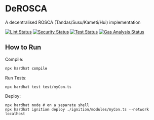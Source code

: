 # DeROSCA
A decentralised ROSCA (Tandas/Susu/Kameti/Hui) implementation

[![Lint Status](https://github.com/hazim1093/DeROSCA/workflows/DeROSCA%20CI/badge.svg)](https://github.com/hazim1093/DeROSCA/actions?query=workflow%3A%22DeROSCA+CI%22+branch%3Amain)
[![Security Status](https://github.com/hazim1093/DeROSCA/workflows/DeROSCA%20CI/badge.svg)](https://github.com/hazim1093/DeROSCA/actions?query=workflow%3A%22DeROSCA+CI%22+branch%3Amain)
[![Test Status](https://github.com/hazim1093/DeROSCA/workflows/DeROSCA%20CI/badge.svg)](https://github.com/hazim1093/DeROSCA/actions?query=workflow%3A%22DeROSCA+CI%22+branch%3Amain)
[![Gas Analysis Status](https://github.com/hazim1093/DeROSCA/workflows/DeROSCA%20CI/badge.svg)](https://github.com/hazim1093/DeROSCA/actions?query=workflow%3A%22DeROSCA+CI%22+branch%3Amain)

## How to Run

Compile:
```sh
npx hardhat compile
```

Run Tests:
```shell
npx hardhat test test/myCon.ts
```

Deploy:
```shell
npx hardhat node # on a separate shell
npx hardhat ignition deploy ./ignition/modules/myCon.ts --network localhost
```
